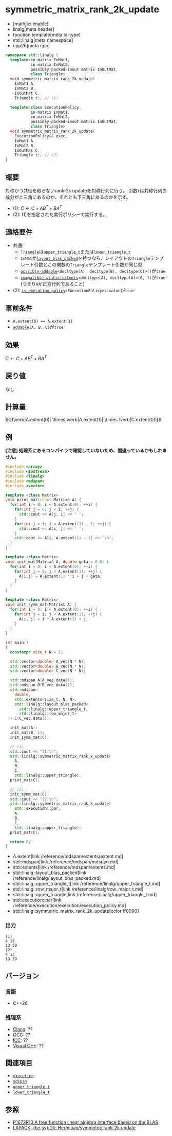 # symmetric_matrix_rank_2k_update


* [mathjax enable]
* linalg[meta header]
* function template[meta id-type]
* std::linalg[meta namespace]
* cpp26[meta cpp]


```cpp
namespace std::linalg {
  template<in-matrix InMat1,
           in-matrix InMat2,
           possibly-packed-inout-matrix InOutMat,
           class Triangle>
  void symmetric_matrix_rank_2k_update(
    InMat1 A,
    InMat2 B,
    InOutMat C,
    Triangle t); // (1)

  template<class ExecutionPolicy,
           in-matrix InMat1,
           in-matrix InMat2,
           possibly-packed-inout-matrix InOutMat,
           class Triangle>
  void symmetric_matrix_rank_2k_update(
    ExecutionPolicy&& exec,
    InMat1 A,
    InMat2 B,
    InOutMat C,
    Triangle t); // (2)
}
```


## 概要
対称かつ共役を取らないrank-2k updateを対称行列に行う。
引数`t`は対称行列の成分が上三角にあるのか、それとも下三角にあるのかを示す。

- (1): $C \leftarrow C + AB^T + BA^T$
- (2): (1)を指定された実行ポリシーで実行する。


## 適格要件
- 共通:
    + `Triangle`は[`upper_triangle_t`](upper_triangle_t.md)または[`lower_triangle_t`](lower_triangle_t.md)
    + `InMat`が[`layout_blas_packed`](layout_blas_packed.md)を持つなら、レイアウトの`Triangle`テンプレート引数とこの関数の`Triangle`テンプレート引数が同じ型
    + [`possibly-addable`](possibly-addable.md)`<decltype(A), decltype(B), decltype(C)>()`が`true`
    + [`compatible-static-extents`](compatible-static-extents.md)`<decltype(A), decltype(A)>(0, 1)`が`true` (つまり`A`が正方行列であること)
- (2): [`is_execution_policy`](/reference/execution/is_execution_policy.md)`<ExecutionPolicy>::value`が`true`


## 事前条件
- `A.extent(0) == A.extent(1)`
- [`addable`](addable.md)`(A, B, C)`が`true`


## 効果
$C \leftarrow C + AB^T + BA^T$


## 戻り値
なし


## 計算量
$O(\verb|A.extent(0)| \times \verb|A.extent(1)| \times \verb|C.extent(0)|)$


## 例
**[注意] 処理系にあるコンパイラで確認していないため、間違っているかもしれません。**

```cpp example
#include <array>
#include <iostream>
#include <linalg>
#include <mdspan>
#include <vector>

template <class Matrix>
void print_mat(const Matrix& A) {
  for(int i = 0; i < A.extent(0); ++i) {
    for(int j = 0; j < i; ++j) {
      std::cout << A[j, i] << ' ';
    }
    for(int j = i; j < A.extent(1) - 1; ++j) {
      std::cout << A[i, j] << ' ';
    }
    std::cout << A[i, A.extent(1) - 1] << '\n';
  }
}

template <class Matrix>
void init_mat(Matrix& A, double geta = 0.0) {
  for(int i = 0; i < A.extent(0); ++i) {
    for(int j = 0; j < A.extent(1); ++j) {
      A[i,j] = A.extent(1) * i + j + geta;
    }
  }
}

template <class Matrix>
void init_symm_mat(Matrix& A) {
  for(int i = 0; i < A.extent(0); ++i) {
    for(int j = i; j < A.extent(1); ++j) {
      A[i, j] = i * A.extent(1) + j;
    }
  }
}

int main()
{
  constexpr size_t N = 2;

  std::vector<double> A_vec(N * N);
  std::vector<double> B_vec(N * N);
  std::vector<double> C_vec(N * N);

  std::mdspan A(A_vec.data());
  std::mdspan B(B_vec.data());
  std::mdspan<
    double,
    std::extents<size_t, N, N>,
    std::linalg::layout_blas_packed<
      std::linalg::upper_triangle_t,
      std::linalg::row_major_t>
  > C(C_vec.data());

  init_mat(A);
  init_mat(B, 1);
  init_symm_mat(C);

  // (1)
  std::cout << "(1)\n";
  std::linalg::symmetric_matrix_rank_k_update(
    A,
    B,
    C,
    std::linalg::upper_triangle);
  print_mat(C);

  // (2)
  init_symm_mat(C);
  std::cout << "(2)\n";
  std::linalg::symmetric_matrix_rank_k_update(
    std::execution::par,
    A,
    B,
    C,
    std::linalg::upper_triangle);
  print_mat(C);

  return 0;
}
```
* A.extent[link /reference/mdspan/extents/extent.md]
* std::mdspan[link /reference/mdspan/mdspan.md]
* std::extents[link /reference/mdspan/extents.md]
* std::linalg::layout_blas_packed[link /reference/linalg/layout_blas_packed.md]
* std::linalg::upper_triangle_t[link /reference/linalg/upper_triangle_t.md]
* std::linalg::row_major_t[link /reference/linalg/row_major_t.md]
* std::linalg::upper_triangle[link /reference/linalg/upper_triangle_t.md]
* std::execution::par[link /reference/execution/execution/execution_policy.md]
* std::linalg::symmetric_matrix_rank_2k_update[color ff0000]


### 出力
```
(1)
4 13
13 39
(2)
4 13
13 39
```


## バージョン
### 言語
- C++26

### 処理系
- [Clang](/implementation.md#clang): ??
- [GCC](/implementation.md#gcc): ??
- [ICC](/implementation.md#icc): ??
- [Visual C++](/implementation.md#visual_cpp): ??


## 関連項目
- [`execution`](/reference/execution.md)
- [`mdspan`](/reference/mdspan.md)
- [`upper_triangle_t`](upper_triangle_t.md)
- [`lower_triangle_t`](lower_triangle_t.md)


## 参照
- [P1673R13 A free function linear algebra interface based on the BLAS](https://www.open-std.org/jtc1/sc22/wg21/docs/papers/2023/p1673r13.html)
- [LAPACK: {he,sy}r2k: Hermitian/symmetric rank-2k update](https://netlib.org/lapack/explore-html/d8/d94/group__her2k.html)

